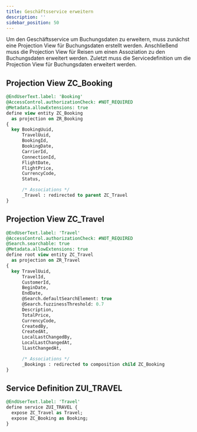 ```yaml
---
title: Geschäftsservice erweitern
description: ''
sidebar_position: 50
---
```


Um den Geschäftsservice um Buchungsdaten zu erweitern, muss zunächst eine Projection View für Buchungsdaten erstellt werden. Anschließend muss die Projection View für Reisen um einen Assoziation zu den Buchungsdaten erweitert werden. Zuletzt muss die Servicedefinition um die Projection View für Buchungsdaten erweitert werden.

## Projection View ZC_Booking
```sql
@EndUserText.label: 'Booking'
@AccessControl.authorizationCheck: #NOT_REQUIRED
@Metadata.allowExtensions: true
define view entity ZC_Booking
  as projection on ZR_Booking
{
  key BookingUuid,
      TravelUuid,
      BookingId,
      BookingDate,
      CarrierId,
      ConnectionId,
      FlightDate,
      FlightPrice,
      CurrencyCode,
      Status,

      /* Associations */
      _Travel : redirected to parent ZC_Travel
}
```

## Projection View ZC_Travel
```sql
@EndUserText.label: 'Travel'
@AccessControl.authorizationCheck: #NOT_REQUIRED
@Search.searchable: true
@Metadata.allowExtensions: true
define root view entity ZC_Travel
  as projection on ZR_Travel
{
  key TravelUuid,
      TravelId,
      CustomerId,
      BeginDate,
      EndDate,
      @Search.defaultSearchElement: true
      @Search.fuzzinessThreshold: 0.7
      Description,
      TotalPrice,
      CurrencyCode,
      CreatedBy,
      CreatedAt,
      LocalLastChangedBy,
      LocalLastChangedAt,
      lLastChangedAt,

      /* Associations */
      _Bookings : redirected to composition child ZC_Booking
}
```

## Service Definition ZUI_TRAVEL
```sql
@EndUserText.label: 'Travel'
define service ZUI_TRAVEL {
  expose ZC_Travel as Travel;
  expose ZC_Booking as Booking;
}
```
